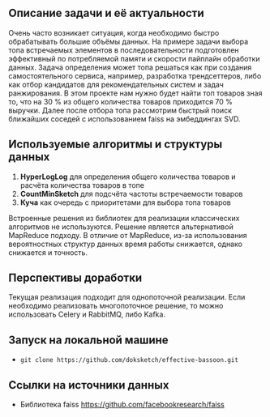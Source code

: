 ## Описание задачи и её актуальности
Очень часто возникает ситуация, когда необходимо быстро обрабатывать большие объёмы данных. 
На примере задачи выбора топа встречаемых элементов в последовательности подготовлен 
эффективный по потребляемой памяти и скорости пайплайн обработки данных. 
Задача определения может топа решаться как при создания самостоятельного сервиса, например, 
разработка трендсеттеров, либо как отбор кандидатов для рекомендательных систем и задач ранжирования. 
В этом проекте нам нужно будет найти топ товаров зная то, что на 30 % из общего количества товаров 
приходится 70 % выручки. Далее после отбора топа рассмотрим быстрый поиск ближайших соседей с использованием 
faiss на эмбеддингах SVD.


## Используемые алгоритмы и структуры данных
  1. **HyperLogLog** для определения общего количества товаров и расчёта количества товаров в топе
  2. **CountMinSketch** для подсчёта частоты встречаемости товаров
  3. **Куча** как очередь с приоритетами для выбора топа товаров
 
 Встроенные решения из библиотек для реализации классических алгоритмов не используются. 
 Решение является альтернативой MapReduce подходу. В отличие от MapReduce, 
 из-за использования вероятностных структур данных время работы снижается, однако снижается и точность.
 
 ## Перспективы доработки
 Текущая реализация подходит для однопоточной реализации. Если необходимо реализовать 
 многопоточное решение, то можно использовать Celery и RabbitMQ, либо Kafka.

## Запуск на локальной машине
   - ```git clone https://github.com/doksketch/effective-bassoon.git```
   
## Ссылки на источники данных
   - Библиотека faiss https://github.com/facebookresearch/faiss